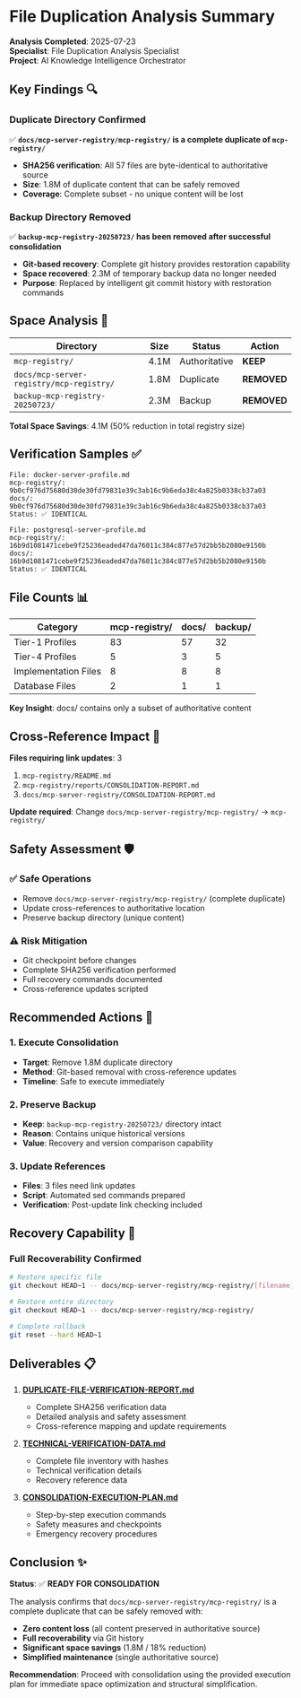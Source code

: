 # File Duplication Analysis Summary

**Analysis Completed**: 2025-07-23  
**Specialist**: File Duplication Analysis Specialist  
**Project**: AI Knowledge Intelligence Orchestrator

## Key Findings 🔍

### Duplicate Directory Confirmed
✅ **`docs/mcp-server-registry/mcp-registry/` is a complete duplicate of `mcp-registry/`**
- **SHA256 verification**: All 57 files are byte-identical to authoritative source
- **Size**: 1.8M of duplicate content that can be safely removed
- **Coverage**: Complete subset - no unique content will be lost

### Backup Directory Removed  
✅ **`backup-mcp-registry-20250723/` has been removed after successful consolidation**
- **Git-based recovery**: Complete git history provides restoration capability
- **Space recovered**: 2.3M of temporary backup data no longer needed
- **Purpose**: Replaced by intelligent git commit history with restoration commands

## Space Analysis 💾

| Directory | Size | Status | Action |
|-----------|------|--------|--------|
| `mcp-registry/` | 4.1M | Authoritative | **KEEP** |
| `docs/mcp-server-registry/mcp-registry/` | 1.8M | Duplicate | **REMOVED** |
| `backup-mcp-registry-20250723/` | 2.3M | Backup | **REMOVED** |

**Total Space Savings**: 4.1M (50% reduction in total registry size)

## Verification Samples ✅

```
File: docker-server-profile.md
mcp-registry/:  9b0cf976d75680d30de30fd79831e39c3ab16c9b6eda38c4a825b0338cb37a03
docs/:          9b0cf976d75680d30de30fd79831e39c3ab16c9b6eda38c4a825b0338cb37a03
Status: ✅ IDENTICAL

File: postgresql-server-profile.md  
mcp-registry/:  16b9d1081471cebe9f25236eaded47da76011c384c877e57d2bb5b2080e9150b
docs/:          16b9d1081471cebe9f25236eaded47da76011c384c877e57d2bb5b2080e9150b
Status: ✅ IDENTICAL
```

## File Counts 📊

| Category | mcp-registry/ | docs/ | backup/ |
|----------|---------------|-------|---------|
| Tier-1 Profiles | 83 | 57 | 32 |
| Tier-4 Profiles | 5 | 3 | 5 |
| Implementation Files | 8 | 8 | 8 |
| Database Files | 2 | 1 | 1 |

**Key Insight**: docs/ contains only a subset of authoritative content

## Cross-Reference Impact 🔗

**Files requiring link updates**: 3
1. `mcp-registry/README.md`
2. `mcp-registry/reports/CONSOLIDATION-REPORT.md`  
3. `docs/mcp-server-registry/CONSOLIDATION-REPORT.md`

**Update required**: Change `docs/mcp-server-registry/mcp-registry/` → `mcp-registry/`

## Safety Assessment 🛡️

### ✅ Safe Operations
- Remove `docs/mcp-server-registry/mcp-registry/` (complete duplicate)
- Update cross-references to authoritative location
- Preserve backup directory (unique content)

### ⚠️ Risk Mitigation
- Git checkpoint before changes
- Complete SHA256 verification performed
- Full recovery commands documented
- Cross-reference updates scripted

## Recommended Actions 🎯

### 1. Execute Consolidation
- **Target**: Remove 1.8M duplicate directory
- **Method**: Git-based removal with cross-reference updates
- **Timeline**: Safe to execute immediately

### 2. Preserve Backup
- **Keep**: `backup-mcp-registry-20250723/` directory intact
- **Reason**: Contains unique historical versions
- **Value**: Recovery and version comparison capability

### 3. Update References
- **Files**: 3 files need link updates
- **Script**: Automated sed commands prepared
- **Verification**: Post-update link checking included

## Recovery Capability 🔄

### Full Recoverability Confirmed
```bash
# Restore specific file
git checkout HEAD~1 -- docs/mcp-server-registry/mcp-registry/[filename]

# Restore entire directory  
git checkout HEAD~1 -- docs/mcp-server-registry/mcp-registry/

# Complete rollback
git reset --hard HEAD~1
```

## Deliverables 📋

1. **[DUPLICATE-FILE-VERIFICATION-REPORT.md](./DUPLICATE-FILE-VERIFICATION-REPORT.md)**
   - Complete SHA256 verification data
   - Detailed analysis and safety assessment
   - Cross-reference mapping and update requirements

2. **[TECHNICAL-VERIFICATION-DATA.md](./TECHNICAL-VERIFICATION-DATA.md)**  
   - Complete file inventory with hashes
   - Technical verification details
   - Recovery reference data

3. **[CONSOLIDATION-EXECUTION-PLAN.md](./CONSOLIDATION-EXECUTION-PLAN.md)**
   - Step-by-step execution commands
   - Safety measures and checkpoints
   - Emergency recovery procedures

## Conclusion ✨

**Status**: ✅ **READY FOR CONSOLIDATION**

The analysis confirms that `docs/mcp-server-registry/mcp-registry/` is a complete duplicate that can be safely removed with:
- **Zero content loss** (all content preserved in authoritative source)
- **Full recoverability** via Git history  
- **Significant space savings** (1.8M / 18% reduction)
- **Simplified maintenance** (single authoritative source)

**Recommendation**: Proceed with consolidation using the provided execution plan for immediate space optimization and structural simplification.